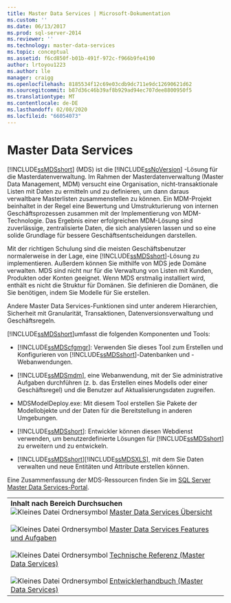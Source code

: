 ```yaml
---
title: Master Data Services | Microsoft-Dokumentation
ms.custom: ''
ms.date: 06/13/2017
ms.prod: sql-server-2014
ms.reviewer: ''
ms.technology: master-data-services
ms.topic: conceptual
ms.assetid: f6cd850f-b01b-491f-972c-f966b9fe4190
author: lrtoyou1223
ms.author: lle
manager: craigg
ms.openlocfilehash: 8185534f12c69e03cdb9dc711e9dc12690621d62
ms.sourcegitcommit: b87d36c46b39af8b929ad94ec707dee8800950f5
ms.translationtype: MT
ms.contentlocale: de-DE
ms.lasthandoff: 02/08/2020
ms.locfileid: "66054073"
---
```

# <a name="master-data-services"></a>Master Data Services
  
  [!INCLUDE[ssMDSshort](../includes/ssmdsshort-md.md)] (MDS) ist die [!INCLUDE[ssNoVersion](../includes/ssnoversion-md.md)] -Lösung für die Masterdatenverwaltung. Im Rahmen der Masterdatenverwaltung (Master Data Management, MDM) versucht eine Organisation, nicht-transaktionale Listen mit Daten zu ermitteln und zu definieren, um dann daraus verwaltbare Masterlisten zusammenstellen zu können. Ein MDM-Projekt beinhaltet in der Regel eine Bewertung und Umstrukturierung von internen Geschäftsprozessen zusammen mit der Implementierung von MDM-Technologie. Das Ergebnis einer erfolgreichen MDM-Lösung sind zuverlässige, zentralisierte Daten, die sich analysieren lassen und so eine solide Grundlage für bessere Geschäftsentscheidungen darstellen.  
  
 Mit der richtigen Schulung sind die meisten Geschäftsbenutzer normalerweise in der Lage, eine [!INCLUDE[ssMDSshort](../includes/ssmdsshort-md.md)]-Lösung zu implementieren. Außerdem können Sie mithilfe von MDS jede Domäne verwalten. MDS sind nicht nur für die Verwaltung von Listen mit Kunden, Produkten oder Konten geeignet. Wenn MDS erstmalig installiert wird, enthält es nicht die Struktur für Domänen. Sie definieren die Domänen, die Sie benötigen, indem Sie Modelle für Sie erstellen.  
  
 Andere Master Data Services-Funktionen sind unter anderem Hierarchien, Sicherheit mit Granularität, Transaktionen, Datenversionsverwaltung und Geschäftsregeln.  
  
 [!INCLUDE[ssMDSshort](../includes/ssmdsshort-md.md)]umfasst die folgenden Komponenten und Tools:  
  
-   
  [!INCLUDE[ssMDScfgmgr](../includes/ssmdscfgmgr-md.md)]: Verwenden Sie dieses Tool zum Erstellen und Konfigurieren von [!INCLUDE[ssMDSshort](../includes/ssmdsshort-md.md)]-Datenbanken und -Webanwendungen.  
  
-   [!INCLUDE[ssMDSmdm](../includes/ssmdsmdm-md.md)], eine Webanwendung, mit der Sie administrative Aufgaben durchführen (z. b. das Erstellen eines Modells oder einer Geschäftsregel) und die Benutzer auf Aktualisierungsdaten zugreifen.  
  
-   MDSModelDeploy.exe: Mit diesem Tool erstellen Sie Pakete der Modellobjekte und der Daten für die Bereitstellung in anderen Umgebungen.  
  
-   
  [!INCLUDE[ssMDSshort](../includes/ssmdsshort-md.md)]: Entwickler können diesen Webdienst verwenden, um benutzerdefinierte Lösungen für [!INCLUDE[ssMDSshort](../includes/ssmdsshort-md.md)] zu erweitern und zu entwickeln.  
  
-   [!INCLUDE[ssMDSshort](../includes/ssmdsshort-md.md)][!INCLUDE[ssMDSXLS](../includes/ssmdsxls-md.md)], mit dem Sie Daten verwalten und neue Entitäten und Attribute erstellen können.  
  
 Eine Zusammenfassung der MDS-Ressourcen finden Sie im [SQL Server Master Data Services-Portal](https://go.microsoft.com/fwlink/?LinkID=214272).  
  
|||  
|-|-|  
|**Inhalt nach Bereich Durchsuchen**<br /> ![Kleines Datei Ordnersymbol](../../2014/integration-services/media/filefolder-small.gif "Kleines Dateiordnersymbol") [Master Data Services Übersicht](master-data-services-overview-mds.md)<br /><br /> ![Kleines Datei Ordnersymbol](../../2014/integration-services/media/filefolder-small.gif "Kleines Dateiordnersymbol") [Master Data Services Features und Aufgaben](../../2014/master-data-services/master-data-services-features-and-tasks.md)<br /><br /> ![Kleines Datei Ordnersymbol](../../2014/integration-services/media/filefolder-small.gif "Kleines Dateiordnersymbol") [Technische Referenz (Master Data Services)](technical-reference-master-data-services.md)<br /><br /> ![Kleines Datei Ordnersymbol](../../2014/integration-services/media/filefolder-small.gif "Kleines Dateiordnersymbol") [Entwicklerhandbuch (Master Data Services)](develop/master-data-services-developer-documentation.md)||  
  
  
